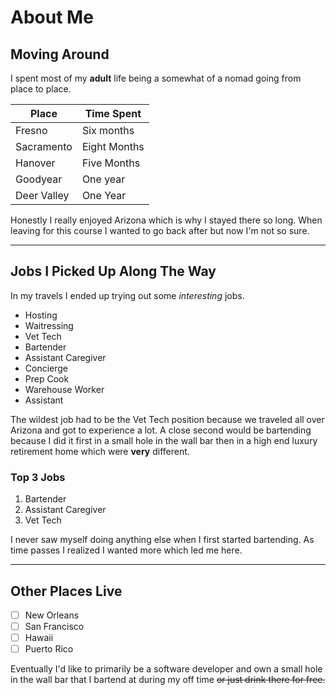  # About Me

## Moving Around

I spent most of my **adult** life being a somewhat of a nomad going from place to place. 

| Place | Time Spent | 
| ----------- | ------------ |
| Fresno | Six months |
| Sacramento | Eight Months |
| Hanover | Five Months |
| Goodyear | One year |
| Deer Valley | One Year |

Honestly I really enjoyed Arizona which is why I stayed there so long. When leaving for this course I wanted to go back after but now I'm not so sure.

---

## Jobs I Picked Up Along The Way 

In my travels I ended up trying out some *interesting* jobs.

- Hosting 
- Waitressing 
- Vet Tech 
- Bartender 
- Assistant Caregiver 
- Concierge 
- Prep Cook
- Warehouse Worker
- Assistant 

The wildest job had to be the Vet Tech position because we traveled all over Arizona and got to experience a lot. A close second would be bartending because I did it first in a small hole in the wall bar then in a high end luxury retirement home which were **very** different.

### Top 3 Jobs

1. Bartender
2. Assistant Caregiver
3. Vet Tech

I never saw myself doing anything else when I first started bartending. As time passes I realized I wanted more which led me here.

---

## Other Places Live 

- [ ] New Orleans
- [ ] San Francisco  
- [ ] Hawaii
- [ ] Puerto Rico

Eventually I'd like to primarily be a software developer and own a small hole in the wall bar that I bartend at during my off time ~~or just drink there for free.~~


